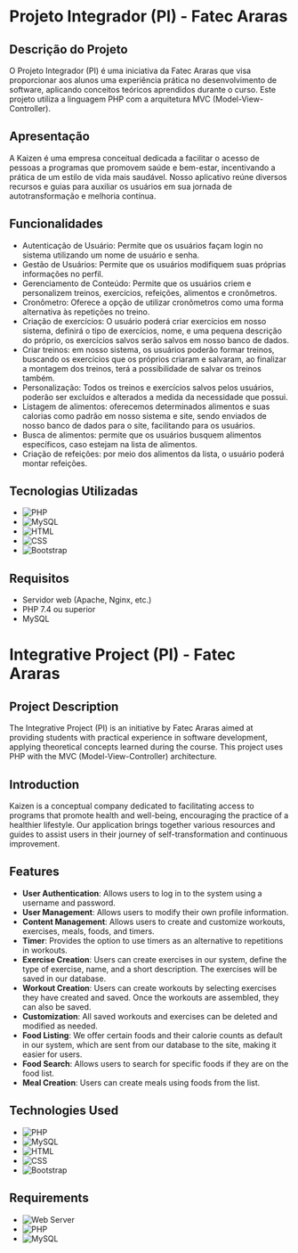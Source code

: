 # Projeto Integrador (PI) - Fatec Araras

## Descrição do Projeto

O Projeto Integrador (PI) é uma iniciativa da Fatec Araras que visa proporcionar aos alunos uma experiência prática no desenvolvimento de software, aplicando conceitos teóricos aprendidos durante o curso. Este projeto utiliza a linguagem PHP com a arquitetura MVC (Model-View-Controller).

## Apresentação
A Kaizen é uma empresa conceitual dedicada a facilitar o acesso de pessoas a programas que promovem saúde e bem-estar, incentivando a prática de um estilo de vida mais saudável. Nosso aplicativo reúne diversos recursos e guias para auxiliar os usuários em sua jornada de autotransformação e melhoria contínua.

## Funcionalidades

- Autenticação de Usuário: Permite que os usuários façam login no sistema utilizando um nome de usuário e senha.
-	Gestão de Usuários: Permite que os usuários modifiquem suas próprias informações no perfil.
-	Gerenciamento de Conteúdo: Permite que os usuários criem e personalizem treinos, exercícios, refeições, alimentos e cronômetros.
-	Cronômetro: Oferece a opção de utilizar cronômetros como uma forma alternativa às repetições no treino.
-	Criação de exercícios: O usuário poderá criar exercícios em nosso sistema, definirá o tipo de exercícios, nome, e uma pequena descrição do próprio, os exercícios salvos serão salvos em nosso banco de dados.
-	Criar treinos: em nosso sistema, os usuários poderão formar treinos, buscando os exercícios que os próprios criaram e salvaram, ao finalizar a montagem dos treinos, terá a possibilidade de salvar os treinos também.
-	Personalização: Todos os treinos e exercícios salvos pelos usuários, poderão ser excluídos e alterados a medida da necessidade que possui.
-	Listagem de alimentos: oferecemos determinados alimentos e suas calorias como padrão em nosso sistema e site, sendo enviados de nosso banco de dados para o site, facilitando para os usuários.
-	Busca de alimentos: permite que os usuários busquem alimentos específicos, caso estejam na lista de alimentos.
-	Criação de refeições: por meio dos alimentos da lista, o usuário poderá montar refeições.


## Tecnologias Utilizadas

- ![PHP](https://img.shields.io/badge/PHP-7.4+-blue)
- ![MySQL](https://img.shields.io/badge/MySQL-5.7+-orange)
- ![HTML](https://img.shields.io/badge/HTML-5-red)
- ![CSS](https://img.shields.io/badge/CSS-3-blue)
- ![Bootstrap](https://img.shields.io/badge/Bootstrap-4-purple)

## Requisitos

- Servidor web (Apache, Nginx, etc.)
- PHP 7.4 ou superior
- MySQL

# Integrative Project (PI) - Fatec Araras

## Project Description

The Integrative Project (PI) is an initiative by Fatec Araras aimed at providing students with practical experience in software development, applying theoretical concepts learned during the course. This project uses PHP with the MVC (Model-View-Controller) architecture.

## Introduction

Kaizen is a conceptual company dedicated to facilitating access to programs that promote health and well-being, encouraging the practice of a healthier lifestyle. Our application brings together various resources and guides to assist users in their journey of self-transformation and continuous improvement.

## Features

- **User Authentication**: Allows users to log in to the system using a username and password.
- **User Management**: Allows users to modify their own profile information.
- **Content Management**: Allows users to create and customize workouts, exercises, meals, foods, and timers.
- **Timer**: Provides the option to use timers as an alternative to repetitions in workouts.
- **Exercise Creation**: Users can create exercises in our system, define the type of exercise, name, and a short description. The exercises will be saved in our database.
- **Workout Creation**: Users can create workouts by selecting exercises they have created and saved. Once the workouts are assembled, they can also be saved.
- **Customization**: All saved workouts and exercises can be deleted and modified as needed.
- **Food Listing**: We offer certain foods and their calorie counts as default in our system, which are sent from our database to the site, making it easier for users.
- **Food Search**: Allows users to search for specific foods if they are on the food list.
- **Meal Creation**: Users can create meals using foods from the list.

## Technologies Used

- ![PHP](https://img.shields.io/badge/PHP-7.4+-blue)
- ![MySQL](https://img.shields.io/badge/MySQL-5.7+-orange)
- ![HTML](https://img.shields.io/badge/HTML-5-red)
- ![CSS](https://img.shields.io/badge/CSS-3-blue)
- ![Bootstrap](https://img.shields.io/badge/Bootstrap-4-purple)

## Requirements

- ![Web Server](https://img.shields.io/badge/Web_Server-Apache%2FNgix-green)
- ![PHP](https://img.shields.io/badge/PHP-7.4+-blue)
- ![MySQL](https://img.shields.io/badge/MySQL-5.7+-orange)
